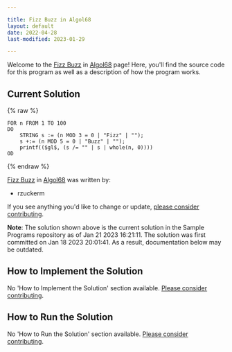 ```yaml
---

title: Fizz Buzz in Algol68
layout: default
date: 2022-04-28
last-modified: 2023-01-29

---
```


Welcome to the [Fizz Buzz](https://sampleprograms.io/projects/fizz-buzz) in [Algol68](https://sampleprograms.io/languages/algol68) page! Here, you'll find the source code for this program as well as a description of how the program works.

## Current Solution

{% raw %}

```algol68
FOR n FROM 1 TO 100
DO
    STRING s := (n MOD 3 = 0 | "Fizz" | "");
    s +:= (n MOD 5 = 0 | "Buzz" | "");
    printf(($gl$, (s /= "" | s | whole(n, 0))))
OD
```

{% endraw %}

[Fizz Buzz](https://sampleprograms.io/projects/fizz-buzz) in [Algol68](https://sampleprograms.io/languages/algol68) was written by:

- rzuckerm

If you see anything you'd like to change or update, [please consider contributing](https://github.com/TheRenegadeCoder/sample-programs).

**Note**: The solution shown above is the current solution in the Sample Programs repository as of Jan 21 2023 16:21:11. The solution was first committed on Jan 18 2023 20:01:41. As a result, documentation below may be outdated.

## How to Implement the Solution

No 'How to Implement the Solution' section available. [Please consider contributing](https://github.com/TheRenegadeCoder/sample-programs-website).

## How to Run the Solution

No 'How to Run the Solution' section available. [Please consider contributing](https://github.com/TheRenegadeCoder/sample-programs-website).